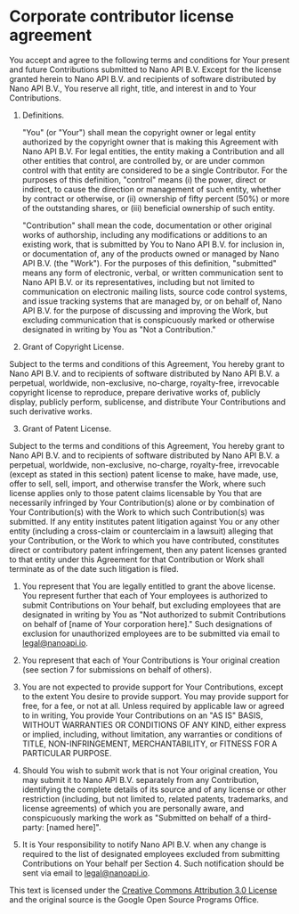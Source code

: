 # Corporate contributor license agreement

You accept and agree to the following terms and conditions for Your present and future Contributions submitted to Nano API B.V. Except for the license granted herein to Nano API B.V. and recipients of software distributed by Nano API B.V., You reserve all right, title, and interest in and to Your Contributions.

1.  Definitions.

	"You" (or "Your") shall mean the copyright owner or legal entity authorized by the copyright owner that is making this Agreement with Nano API B.V. For legal entities, the entity making a Contribution and all other entities that control, are controlled by, or are under common control with that entity are considered to be a single Contributor. For the purposes of this definition, "control" means (i) the power, direct or indirect, to cause the direction or management of such entity, whether by contract or otherwise, or (ii) ownership of fifty percent (50%) or more of the outstanding shares, or (iii) beneficial ownership of such entity.

	"Contribution" shall mean the code, documentation or other original works of authorship, including any modifications or additions to an existing work, that is submitted by You to Nano API B.V. for inclusion in, or documentation of, any of the products owned or managed by Nano API B.V. (the "Work"). For the purposes of this definition, "submitted" means any form of electronic, verbal, or written communication sent to Nano API B.V. or its representatives, including but not limited to communication on electronic mailing lists, source code control systems, and issue tracking systems that are managed by, or on behalf of, Nano API B.V. for the purpose of discussing and improving the Work, but excluding communication that is conspicuously marked or otherwise designated in writing by You as "Not a Contribution."

2.  Grant of Copyright License.

Subject to the terms and conditions of this Agreement, You hereby grant to Nano API B.V. and to recipients of software distributed by Nano API B.V. a perpetual, worldwide, non-exclusive, no-charge, royalty-free, irrevocable copyright license to reproduce, prepare derivative works of, publicly display, publicly perform, sublicense, and distribute Your Contributions and such derivative works.

3.  Grant of Patent License.

Subject to the terms and conditions of this Agreement, You hereby grant to Nano API B.V. and to recipients of software distributed by Nano API B.V. a perpetual, worldwide, non-exclusive, no-charge, royalty-free, irrevocable (except as stated in this section) patent license to make, have made, use, offer to sell, sell, import, and otherwise transfer the Work, where such license applies only to those patent claims licensable by You that are necessarily infringed by Your Contribution(s) alone or by combination of Your Contribution(s) with the Work to which such Contribution(s) was submitted. If any entity institutes patent litigation against You or any other entity (including a cross-claim or counterclaim in a lawsuit) alleging that your Contribution, or the Work to which you have contributed, constitutes direct or contributory patent infringement, then any patent licenses granted to that entity under this Agreement for that Contribution or Work shall terminate as of the date such litigation is filed.

1.  You represent that You are legally entitled to grant the above license. You represent further that each of Your employees is authorized to submit Contributions on Your behalf, but excluding employees that are designated in writing by You as "Not authorized to submit Contributions on behalf of [name of Your corporation here]." Such designations of exclusion for unauthorized employees are to be submitted via email to [legal@nanoapi.io](mailto:legal@nanoapi.io).

2.  You represent that each of Your Contributions is Your original creation (see section 7 for submissions on behalf of others).

3.  You are not expected to provide support for Your Contributions, except to the extent You desire to provide support. You may provide support for free, for a fee, or not at all. Unless required by applicable law or agreed to in writing, You provide Your Contributions on an "AS IS" BASIS, WITHOUT WARRANTIES OR CONDITIONS OF ANY KIND, either express or implied, including, without limitation, any warranties or conditions of TITLE, NON-INFRINGEMENT, MERCHANTABILITY, or FITNESS FOR A PARTICULAR PURPOSE.

4.  Should You wish to submit work that is not Your original creation, You may submit it to Nano API B.V. separately from any Contribution, identifying the complete details of its source and of any license or other restriction (including, but not limited to, related patents, trademarks, and license agreements) of which you are personally aware, and conspicuously marking the work as "Submitted on behalf of a third-party: [named here]".

5.  It is Your responsibility to notify Nano API B.V. when any change is required to the list of designated employees excluded from submitting Contributions on Your behalf per Section 4. Such notification should be sent via email to [legal@nanoapi.io](mailto:legal@nanoapi.io).

This text is licensed under the [Creative Commons Attribution 3.0 License](https://creativecommons.org/licenses/by/3.0/) and the original source is the Google Open Source Programs Office.